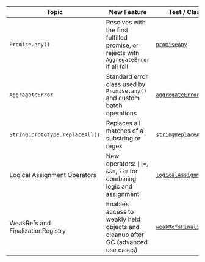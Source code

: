 | Topic                             | New Feature                                                                             | Test / Class Example                                                       |
|-----------------------------------|-----------------------------------------------------------------------------------------|----------------------------------------------------------------------------|
| `Promise.any()`                   | Resolves with the first fulfilled promise, or rejects with `AggregateError` if all fail | [`promiseAny`](features/promiseAny.js)                                     |
| `AggregateError`                  | Standard error class used by `Promise.any()` and custom batch operations                | [`aggregateError`](features/aggregateError.js)                             |
| `String.prototype.replaceAll()`   | Replaces all matches of a substring or regex                                            | [`stringReplaceAll`](features/stringReplaceAll.js)                         |
| Logical Assignment Operators      | New operators: `\|\|=`, `&&=`, `??=` for combining logic and assignment                 | [`logicalAssignmentOperators`](features/logicalAssignmentOperators.js)     |
| WeakRefs and FinalizationRegistry | Enables access to weakly held objects and cleanup after GC (advanced use cases)         | [`weakRefsFinalizationRegistry`](features/weakRefsFinalizationRegistry.js) |

